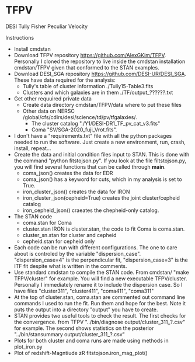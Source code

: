 # TFPV
DESI Tully Fisher Peculiar Velocity

Instructions

- Install cmdstan
- Download TFPV repository https://github.com/AlexGKim/TFPV.  Personally I cloned the repository to live inside the cmdstan installation cmdstan/TFPV given that conformed to the STAN examples.
- Download DESI_SGA repository https://github.com/DESI-UR/DESI_SGA.  These have data required for the analysis:
  - Tully's table of cluster information ./Tully15-Table3.fits
  - Clusters and which galaxies are in them ./TF/output_??????.txt
- Get other requuired private data
  - Create data directory cmdstan/TFPV/data where to put these files
  - Other data on NERSC /global/cfs/cdirs/desi/science/td/pv/tfgalaxies/.
    - The cluster catalog "./Y1/DESI-DR1_TF_pv_cat_v3.fits"
    - Coma  "SV/SGA-2020_fuji_Vrot.fits".
- I don't have a "requirements.txt" file with all the python packages needed to run the software.  Just create a new environment, run, crash, install, repeat...
- Create the data and initial condition files input to STAN.  This is done with the command "python fitstojson.py".  If you look at the file filtstojson.py, you will find several functions that can be called through __main__.
  - coma_json() creates the data for EDR
  - coma_json() has a keyword for cuts, which in my analysis is set to True.
  - iron_cluster_json() creates the data for IRON
  - iron_cluster_json(cepheid=True) creates the joint cluster/cepheid catalog
  - iron_cepheid_json() craeates the chepheid-only catalog.
- The STAN code
  - coma.stan for Coma
  - cluster.stan IRON is cluster.stan, the code to fit Coma is coma.stan. 
  - cluster_sn.stan for cluster and cepheid
  - cepheid.stan for cepheid only
- Each code can be run with different configurations.  The one to care about is controled by the variable "dispersion_case".  "dispersion_case=4" is the perpendicular fit, "dispersion_case=3" is the ITF fit despite what is written in the comments.
- Use standard cmdstan to compile the STAN code.  From cmdstan/ "make TFPV/cluster" for example.  You will find a new executable TFPV/cluster. Personally I immediately rename it to include the dispersion case.  So I have files "cluster311", "cluster411", "coma411", "coma311"
- At the top of cluster.stan, coma.stan are commented out command line commands I used to run the fit.  Run them and hope for the best.  Note it puts the output into a directory "output" you have to create.
- STAN provides two useful tools to check the result.  The first checks for the convergence. from TFPV  "../bin/diagnose output/cluster_311_?.csv" for example.  The second shows statistics on the posterior "../bin/stansummary output/cluster_311_?.csv"
- Plots for both cluster and coma runs are made using methods in plot_iron.py
- Plot of redshift-Magntiude zR fitstojson.iron_mag_plot()
